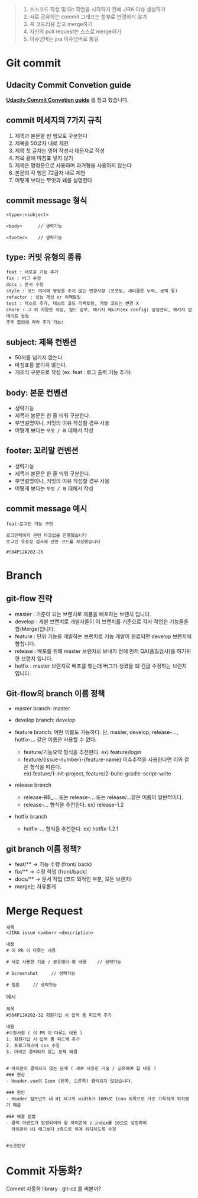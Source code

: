 > 1.  소스코드 작성 및 Git 작업을 시작하기 전에 JIRA 이슈 생성하기
> 2.  서로 공유하는 commit 그래프는 함부로 변경하지 않기
> 3.  꼭 코드리뷰 받고 merge하기
> 4.  자신의 pull request는 스스로 merge하기
> 5.  이슈넘버는 jira 이슈넘버로 통일

# Git commit

## Udacity Commit Convetion guide

[**Udacity Commit Convetion guide**](https://udacity.github.io/git-styleguide/) 를 참고 했습니다.
<br>

## commit 메세지의 7가지 규칙

1. 제목과 본문을 빈 행으로 구분한다
2. 제목을 50글자 내로 제한
3. 제목 첫 글자는 영어 작성시 대문자로 작성
4. 제목 끝에 마침표 넣지 않기
5. 제목은 명령문으로 사용하며 과거형을 사용하지 않는다
6. 본문의 각 행은 72글자 내로 제한
7. 어떻게 보다는 무엇과 왜를 설명한다

## commit message 형식

```
<type>:<subject>

<body>      // 생략가능

<footer>    // 생략가능
```

## type: 커밋 유형의 종류

```
feat : 새로운 기능 추가
fix : 버그 수정
docs : 문서 수정
style : 코드 의미에 영향을 주지 않는 변경사항 (포맷팅, 세미콜론 누락, 공백 등)
refactor : 성능 개선 or 리팩토링
test : 테스트 추가, 테스트 코드 리팩토링, 개발 코드는 변경 X
chore : 그 외 자잘한 작업, 빌드 업무, 패키지 매니저(ex config) 설정관리, 패키지 업데이트 등등
추후 합의에 따라 추가 가능!
```

## subject: 제목 컨벤션

- 50자를 넘기지 않는다.
- 마침표를 붙이지 않는다.
- 개조식 구문으로 작성 (ex. feat : 로그 출력 기능 추가)

## body: 본문 컨벤션

- 생략가능
- 제목과 본문은 한 줄 띄워 구분한다.
- 부연설명이나, 커밋의 이유 작성할 경우 사용
- 어떻게 보다는 `무엇 / 왜` 대해서 작성

## footer: 꼬리말 컨벤션

- 생략가능
- 제목과 본문은 한 줄 띄워 구분한다.
- 부연설명이나, 커밋의 이유 작성할 경우 사용
- 어떻게 보다는 `무엇 / 왜` 대해서 작성

## commit message 예시

```
feat:로그인 기능 구현

로그인페이지 관련 마크업을 진행했습니다
로그인 유효성 검사에 관한 코드를 작성했습니다

#S04P12A202-26
```

# Branch

## git-flow 전략

- master : 기준이 되는 브랜치로 제품을 배포하는 브랜치 입니다.
- develop : 개발 브랜치로 개발자들이 이 브랜치를 기준으로 각자 작업한 기능들을 합(Merge)칩니다.
- feature : 단위 기능을 개발하는 브랜치로 기능 개발이 완료되면 develop 브랜치에 합칩니다.
- release : 배포를 위해 master 브랜치로 보내기 전에 먼저 QA(품질검사)를 하기위한 브랜치 입니다.
- hotfix : master 브랜치로 배포를 했는데 버그가 생겼을 떄 긴급 수정하는 브랜치 입니다.

## Git-flow의 branch 이름 정책

- master branch: master
- develop branch: develop
- feature branch: 어떤 이름도 가능하다. 단, master, develop, release-..., hotfix-... 같은 이름은 사용할 수 없다.

  - feature/기능요약 형식을 추천한다. ex) feature/login
  - feature/{issue-number}-{feature-name} 이슈추적을 사용한다면 이와 같은 형식을 따른다.  
    ex) feature/1-init-project, feature/2-build-gradle-script-write

- release branch
  - release-RB\_... 또는 release-... 또는 release/...같은 이름이 일반적이다.
  - release-... 형식을 추천한다. ex) release-1.2
- hotfix branch
  - hotfix-... 형식을 추천한다. ex) hotfix-1.2.1

## git branch 이름 정책?

- feat/\*\* → 기능 수행 (front/ back)
- fix/\*\* → 수정 작업 (front/back)
- docs/\*\* → 문서 작업 (코드 외적인 부분, 모든 브랜치)
- merge는 자유롭게

# Merge Request

```
제목
<JIRA issue number> <description>

내용
# 이 PR 이 다루는 내용

# 새로 사용한 기술 / 공유해야 할 내용    // 생략가능

# Screenshot     // 생략가능

# 질문     // 생략가능
```

예시

```
제목
#S04P13A202-32 회원가입 시 입력 폼 피드백 추가

내용
#수정사항 ( 이 PR 이 다루는 내용 )
1. 회원가입 시 입력 폼 피드백 추가
2. 프로그레스바 css 수정
3. 아이콘 클릭되지 않는 문제 해결


# 아이콘이 클릭되지 않는 문제 ( 새로 사용한 기술 / 공유해야 할 내용 )
### 현상
- Header.vue의 Icon (왼쪽, 오른쪽) 클릭되지 않았습니다.

### 원인
- Header 컴포넌트 내 H1 태그의 width가 100%로 Icon 위쪽으로 가로 가득하게 위치했기 때문

### 해결 방법
- 클릭 이벤트가 발생되어야 할 아이콘에 z-index를 10으로 설정하여
  아이콘이 H1 태그보다 z축으로 위에 위치하도록 수정


#스크린샷
```

# Commit 자동화?

Commit 자동화 library : git-cz 를 써볼까?
